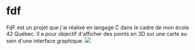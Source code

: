 # fdf
FdF est un projet que j'ai réalisé en langage C dans le cadre de mon école 42 Québec. Il a pour objectif d'afficher des points en 3D sur une carte au sein d'une interface graphique.
![](https://github.com/Anthorou/fdf/blob/main/ezgif.com-video-to-gif.gif)
